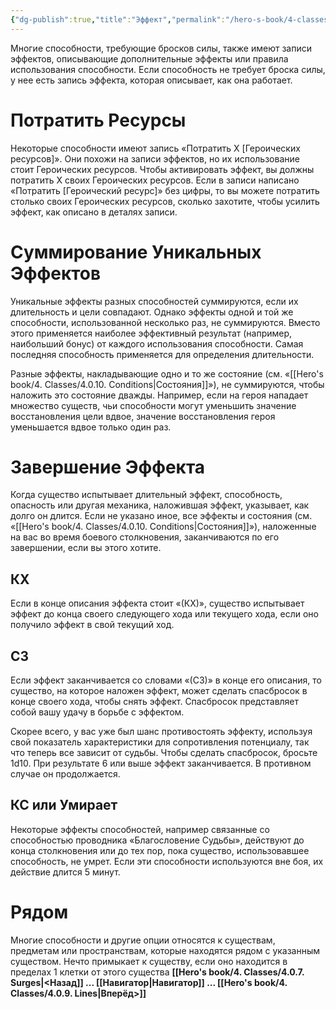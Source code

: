 ```yaml
---
{"dg-publish":true,"title":"Эффект","permalink":"/hero-s-book/4-classes/4-0-8-effect/","dgPassFrontmatter":true}
---
```


Многие способности, требующие бросков силы, также имеют записи эффектов, описывающие дополнительные эффекты или правила использования способности. Если способность не требует броска силы, у нее есть запись эффекта, которая описывает, как она работает.
# Потратить Ресурсы
Некоторые способности имеют запись «Потратить X [Героических ресурсов]». Они похожи на записи эффектов, но их использование стоит Героических ресурсов. Чтобы активировать эффект, вы должны потратить X своих Героических ресурсов. Если в записи написано «Потратить [Героический ресурс]» без цифры, то вы можете потратить столько своих Героических ресурсов, сколько захотите, чтобы усилить эффект, как описано в деталях записи.
# Суммирование Уникальных Эффектов
Уникальные эффекты разных способностей суммируются, если их длительность и цели совпадают. Однако эффекты одной и той же способности, использованной несколько раз, не суммируются. Вместо этого применяется наиболее эффективный результат (например, наибольший бонус) от каждого использования способности. Самая последняя способность применяется для определения длительности.

Разные эффекты, накладывающие одно и то же состояние (см. «[[Hero's book/4. Classes/4.0.10. Conditions\|Состояния]]»), не суммируются, чтобы наложить это состояние дважды. Например, если на героя нападает множество существ, чьи способности могут уменьшить значение восстановления цели вдвое, значение восстановления героя уменьшается вдвое только один раз.
# Завершение Эффекта
Когда существо испытывает длительный эффект, способность, опасность или другая механика, наложившая эффект, указывает, как долго он длится. Если не указано иное, все эффекты и состояния (см. «[[Hero's book/4. Classes/4.0.10. Conditions\|Состояния]]»), наложенные на вас во время боевого столкновения, заканчиваются по его завершении, если вы этого хотите.
## КХ
Если в конце описания эффекта стоит «(КХ)», существо испытывает эффект до конца своего следующего хода или текущего хода, если оно получило эффект в свой текущий ход.
## СЗ
Если эффект заканчивается со словами «(СЗ)» в конце его описания, то существо, на которое наложен эффект, может сделать спасбросок в конце своего хода, чтобы снять эффект. Спасбросок представляет собой вашу удачу в борьбе с эффектом. 

Скорее всего, у вас уже был шанс противостоять эффекту, используя свой показатель характеристики для сопротивления потенциалу, так что теперь все зависит от судьбы. Чтобы сделать спасбросок, бросьте 1d10. При результате 6 или выше эффект заканчивается. В противном случае он продолжается.
## КС или Умирает
Некоторые эффекты способностей, например связанные со способностью проводника «Благословение Судьбы», действуют до конца столкновения или до тех пор, пока существо, использовавшее способность, не умрет. Если эти способности используются вне боя, их действие длится 5 минут.
# Рядом
Многие способности и другие опции относятся к существам, предметам или пространствам, которые находятся рядом с указанным существом. Нечто примыкает к существу, если оно находится в пределах 1 клетки от этого существа
**[[Hero's book/4. Classes/4.0.7. Surges\|<Назад]] ... [[Навигатор\|Навигатор]] ... [[Hero's book/4. Classes/4.0.9. Lines\|Вперёд>]]**